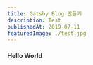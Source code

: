 ```yaml
---
title: Gatsby Blog 만들기
description: Test
publishedAt: 2019-07-11
featuredImage: ./test.jpg
---
```


#### Hello World
